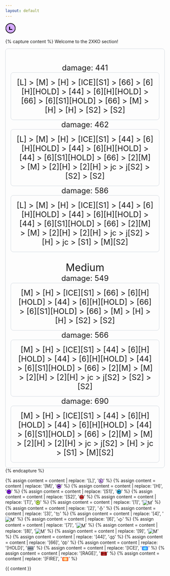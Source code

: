 ```yaml
---
layout: default
---
```


<img src="../assets/images/2xko_L.png">

{% capture content %}
Welcome to the 2XKO section!
<div style="font-size: 24px; text-align:center; border: 1px solid #d0d7de; border-radius: 8px; padding: 16px; display: inline-block;"> 
  <br>
  damage: 441
  <br>
  <div style="font-size: 24px; text-align:center; border: 1px solid #d0d7de; border-radius: 8px; padding: 16px; display: inline-block;"> 
  [L] > [M] > [H] > [ICE][S1] > [66] > [6][H][HOLD] > [44] > [6][H][HOLD] > [66] > [6][S1][HOLD] > [66] > [M] > [H] > [H] > [S2] > [S2]
  </div>
  <br>
  damage: 462
  <br>
  <div style="font-size: 24px; text-align:center; border: 1px solid #d0d7de; border-radius: 8px; padding: 16px; display: inline-block;"> 
  [L] > [M] > [H] > [ICE][S1] > [44] > [6][H][HOLD] > [44] > [6][H][HOLD] > [44] > [6][S1][HOLD] > [66] > [2][M] > [M] > [2][H] > [2][H] > jc > j[S2] > [S2] > [S2]
  </div>
  <br>
  damage: 586
  <br>
  <div style="font-size: 24px; text-align:center; border: 1px solid #d0d7de; border-radius: 8px; padding: 16px; display: inline-block;"> 
  [L] > [M] > [H] > [ICE][S1] > [44] > [6][H][HOLD] > [44] > [6][H][HOLD] > [44] > [6][S1][HOLD] > [66] > [2][M] > [M] > [2][H] > [2][H] > jc > j[S2] > [H] > jc > [S1] > [M][S2]
  </div>
  <br><br>
  <a style="font-size: 32px;">Medium</a>
  <br>
  damage: 549
  <br>
  <div style="font-size: 24px; text-align:center; border: 1px solid #d0d7de; border-radius: 8px; padding: 16px; display: inline-block;"> 
  [M] > [H] > [ICE][S1] > [66] > [6][H][HOLD] > [44] > [6][H][HOLD] > [66] > [6][S1][HOLD] > [66] > [M] > [H] > [H] > [S2] > [S2]
  </div>
  <br>
  damage: 566
  <br>
  <div style="font-size: 24px; text-align:center; border: 1px solid #d0d7de; border-radius: 8px; padding: 16px; display: inline-block;"> 
  [M] > [H] > [ICE][S1] > [44] > [6][H][HOLD] > [44] > [6][H][HOLD] > [44] > [6][S1][HOLD] > [66] > [2][M] > [M] > [2][H] > [2][H] > jc > j[S2] > [S2] > [S2]
  </div>
  <br>
  damage: 690
  <br>
  <div style="font-size: 24px; text-align:center; border: 1px solid #d0d7de; border-radius: 8px; padding: 16px; display: inline-block;"> 
  [M] > [H] > [ICE][S1] > [44] > [6][H][HOLD] > [44] > [6][H][HOLD] > [44] > [6][S1][HOLD] > [66] > [2][M] > [M] > [2][H] > [2][H] > jc > j[S2] > [H] > jc > [S1] > [M][S2]
  </div>
</div>
{% endcapture %}

{% assign content = content | replace: '[L]', '<img src="../assets/images/2xko_L.png" alt="L" style="height:1em;vertical-align:middle;">' %}
{% assign content = content | replace: '[M]', '<img src="../assets/images/2xko_M.png" alt="M" style="height:1em;vertical-align:middle;">' %}
{% assign content = content | replace: '[H]', '<img src="../assets/images/2xko_H.png" alt="H" style="height:1em;vertical-align:middle;">' %}
{% assign content = content | replace: '[S1]', '<img src="../assets/images/2xko_S1.png" alt="S1" style="height:1em;vertical-align:middle;">' %}
{% assign content = content | replace: '[S2]', '<img src="../assets/images/2xko_S2.png" alt="S2" style="height:1em;vertical-align:middle;">' %}
{% assign content = content | replace: '[T]', '<img src="../assets/images/2xko_T.png" alt="T" style="height:1em;vertical-align:middle;">' %}
{% assign content = content | replace: '[1]', '<img src="../assets/images/2xko_1.png" alt="M" style="height:1em;vertical-align:middle;">' %}
{% assign content = content | replace: '[2]', '<img src="../assets/images/2xko_2.png" alt="M" style="height:1em;vertical-align:middle;">' %}
{% assign content = content | replace: '[3]', '<img src="../assets/images/2xko_3.png" alt="M" style="height:1em;vertical-align:middle;">' %}
{% assign content = content | replace: '[4]', '<img src="../assets/images/2xko_4.png" alt="M" style="height:1em;vertical-align:middle;">' %}
{% assign content = content | replace: '[6]', '<img src="../assets/images/2xko_6.png" alt="M" style="height:1em;vertical-align:middle;">' %}
{% assign content = content | replace: '[7]', '<img src="../assets/images/2xko_7.png" alt="M" style="height:1em;vertical-align:middle;">' %}
{% assign content = content | replace: '[8]', '<img src="../assets/images/2xko_8.png" alt="M" style="height:1em;vertical-align:middle;">' %}
{% assign content = content | replace: '[9]', '<img src="../assets/images/2xko_9.png" alt="M" style="height:1em;vertical-align:middle;">' %}
{% assign content = content | replace: '[44]', '<img src="../assets/images/2xko_44.png" alt="M" style="height:1em;vertical-align:middle;">' %}
{% assign content = content | replace: '[66]', '<img src="../assets/images/2xko_66.png" alt="M" style="height:1em;vertical-align:middle;">' %}
{% assign content = content | replace: '[HOLD]', '<img src="../assets/images/2xko_HOLD.png" alt="M" style="height:1em;vertical-align:middle;">' %}
{% assign content = content | replace: '[ICE]', '<img src="../assets/images/2xko_ICE.png" alt="M" style="height:1em;vertical-align:middle;">' %}
{% assign content = content | replace: '[RAGE]', '<img src="../assets/images/2xko_RAGE.png" alt="M" style="height:1em;vertical-align:middle;">' %}
{% assign content = content | replace: '[FIRE]', '<img src="../assets/images/2xko_FIRE.png" alt="M" style="height:1em;vertical-align:middle;">' %}

{{ content }}
